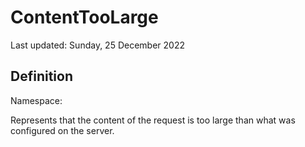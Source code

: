 #  ContentTooLarge
Last updated: Sunday, 25 December 2022

## Definition
Namespace: 

Represents that the content of the request is too large than what was configured on the server.

